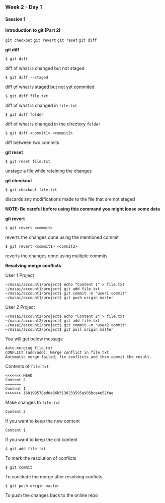 ### Week 2 - Day 1

#### Session 1

**Introduction to git (Part 2)**

`git checkout` `git revert` `git reset` `git diff` 

**git diff**

```
$ git diff
```

diff of what is changed but not staged

```
$ git diff --staged
```

diff of what is staged but not yet commited

```
$ git diff file.txt
```

diff of what is changed in `file.txt`

```
$ git diff folder
```

diff of what is changed in the directory `folder`

```
$ git diff <commit1> <commit2>
```

diff between two commits



**git reset**

```
$ git reset file.txt
```

unstage a file while retaining the changes



**git checkout**

```
$ git checkout file.txt
```

discards any modifications made to the file that are not staged

**NOTE: Be careful before using this command you might loose some data**



**git revert**

```
$ git revert <commit>
```
reverts the changes done using the mentioned commit

```
$ git revert <commit1> <commit2>
```
reverts the changes done using multiple commits



**Resolving merge conflicts**

User 1 Project

```
~/masai/account1/project$ echo "Content 1" > file.txt
~/masai/account1/project$ git add file.txt
~/masai/account1/project$ git commit -m "user1 commit"
~/masai/account1/project$ git push origin master
```

User 2 Project

```
~/masai/account2/project$ echo "Content 2" > file.txt
~/masai/account2/project$ git add file.txt
~/masai/account2/project$ git commit -m "user2 commit"
~/masai/account2/project$ git pull origin master
```

You will get below message

```
Auto-merging file.txt
CONFLICT (add/add): Merge conflict in file.txt
Automatic merge failed; fix conflicts and then commit the result.
```

Contents of `file.txt`

```
<<<<<<< HEAD
Content 2
=======
Content 1
>>>>>>> 160199578ad0a96b3130233595a905bca4e52fae
```

Make changes to `file.txt`

```
Content 2
```

If you want to keep the new content

```
Content 1
```

If you want to keep the old content

```
$ git add file.txt
```

To mark the resolution of conflicts

```
$ git commit
```

To conclude the merge after resolving conficts

```
$ git push origin master
```

To push the changes back to the online repo